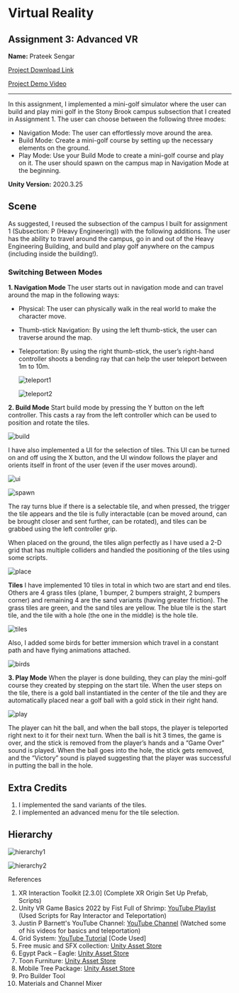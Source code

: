 # Virtual Reality
## Assignment 3: Advanced VR

**Name:** Prateek Sengar  

[Project Download Link](https://drive.google.com/file/d/1G6tbc5eDGl5xd9O4iCMhT0-xwwNAQdcH/view?usp=sharing) 

[Project Demo Video](https://youtu.be/zJ1xeLo7Bd8) 

---

In this assignment, I implemented a mini-golf simulator where the user can build and play mini golf in the Stony Brook campus subsection that I created in Assignment 1. The user can choose between the following three modes:
- Navigation Mode: The user can effortlessly move around the area.
- Build Mode: Create a mini-golf course by setting up the necessary elements on the ground.
- Play Mode: Use your Build Mode to create a mini-golf course and play on it. The user should spawn on the campus map in Navigation Mode at the beginning.

**Unity Version:** 2020.3.25

## Scene
As suggested, I reused the subsection of the campus I built for assignment 1 (Subsection: P (Heavy Engineering)) with the following additions. The user has the ability to travel around the campus, go in and out of the Heavy Engineering Building, and build and play golf anywhere on the campus (including inside the building!).

### Switching Between Modes
**1. Navigation Mode**
The user starts out in navigation mode and can travel around the map in the following ways:
- Physical: The user can physically walk in the real world to make the character move.
- Thumb-stick Navigation: By using the left thumb-stick, the user can traverse around the map.
- Teleportation: By using the right thumb-stick, the user’s right-hand controller shoots a bending ray that can help the user teleport between 1m to 10m.

  ![teleport1](screenshots/ss1.png)

  ![teleport2](screenshots/ss2.png)

**2. Build Mode**
Start build mode by pressing the Y button on the left controller. This casts a ray from the left controller which can be used to position and rotate the tiles.

![build](screenshots/ss3.png)

I have also implemented a UI for the selection of tiles. This UI can be turned on and off using the X button, and the UI window follows the player and orients itself in front of the user (even if the user moves around).

![ui](screenshots/ss4.png)

![spawn](screenshots/ss5.png)

The ray turns blue if there is a selectable tile, and when pressed, the trigger the tile appears and the tile is fully interactable (can be moved around, can be brought closer and sent further, can be rotated), and tiles can be grabbed using the left controller grip.

When placed on the ground, the tiles align perfectly as I have used a 2-D grid that has multiple colliders and handled the positioning of the tiles using some scripts.

![place](screenshots/ss6.png)

**Tiles**
I have implemented 10 tiles in total in which two are start and end tiles. Others are 4 grass tiles (plane, 1 bumper, 2 bumpers straight, 2 bumpers corner) and remaining 4 are the sand variants (having greater friction). The grass tiles are green, and the sand tiles are yellow. The blue tile is the start tile, and the tile with a hole (the one in the middle) is the hole tile.

![tiles](screenshots/ss7.png)

Also, I added some birds for better immersion which travel in a constant path and have flying animations attached.

![birds](screenshots/ss8.png)

**3. Play Mode**
When the player is done building, they can play the mini-golf course they created by stepping on the start tile. When the user steps on the tile, there is a gold ball instantiated in the center of the tile and they are automatically placed near a golf ball with a gold stick in their right hand.

![play](screenshots/ss9.png)

The player can hit the ball, and when the ball stops, the player is teleported right next to it for their next turn.
When the ball is hit 3 times, the game is over, and the stick is removed from the player’s hands and a “Game Over” sound is played.
When the ball goes into the hole, the stick gets removed, and the “Victory” sound is played suggesting that the player was successful in putting the ball in the hole.

## Extra Credits
1. I implemented the sand variants of the tiles.
2. I implemented an advanced menu for the tile selection.

## Hierarchy

![hierarchy1](screenshots/ss10.png)

![hierarchy2](screenshots/ss11.png)

References 
1. XR Interaction Toolkit [2.3.0] (Complete XR Origin Set Up Prefab, Scripts)
2. Unity VR Game Basics 2022 by Fist Full of Shrimp: [YouTube Playlist](https://youtube.com/playlist?list=PLX8u1QKl_yPDn0-_fMYjJ_5hIA397L-z6) (Used Scripts for Ray Interactor and Teleportation)
3. Justin P Barnett's YouTube Channel: [YouTube Channel](https://www.youtube.com/@JustinPBarnett) (Watched some of his videos for basics and teleportation)
4. Grid System: [YouTube Tutorial](https://www.youtube.com/watch?v=qkSSdqOAAl4&ab_channel=MetalStormGames) [Code Used]
5. Free music and SFX collection: [Unity Asset Store](https://assetstore.unity.com/packages/audio/music/free-music-and-sfx-collection-4369)
6. Egypt Pack – Eagle: [Unity Asset Store](https://assetstore.unity.com/packages/3d/characters/animals/birds/egypt-pack-eagle-140079)
7. Toon Furniture: [Unity Asset Store](https://assetstore.unity.com/packages/3d/props/furniture/toon-furniture-88740)
8. Mobile Tree Package: [Unity Asset Store](https://assetstore.unity.com/packages/3d/vegetation/trees/mobile-tree-package-18866)
9. Pro Builder Tool
10. Materials and Channel Mixer
